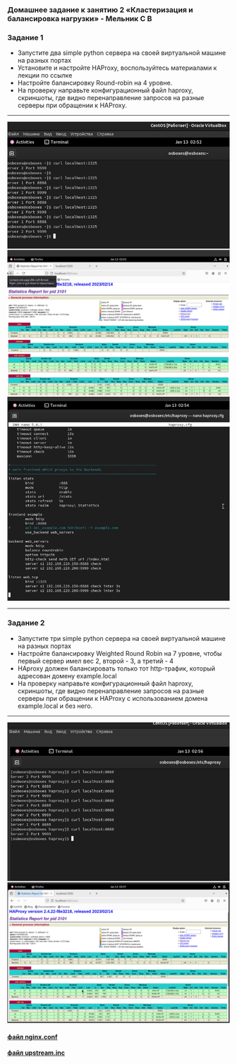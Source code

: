 ### Домашнее задание к занятию 2 «Кластеризация и балансировка нагрузки» - Мельник С В
### Задание 1
* Запустите два simple python сервера на своей виртуальной машине на разных портах
* Установите и настройте HAProxy, воспользуйтесь материалами к лекции по ссылке
* Настройте балансировку Round-robin на 4 уровне.
* На проверку направьте конфигурационный файл haproxy, скриншоты, где видно перенаправление запросов на разные серверы при обращении к HAProxy.
---------------------------------------------------------
![alt](https://github.com/DeluxWebSite/homework/blob/main/Screenshot%20from%202025-01-13%2010-52-35.png)
![alt](https://github.com/DeluxWebSite/homework/blob/main/Screenshot%20from%202025-01-13%2010-53-51.png)
![alt](https://github.com/DeluxWebSite/homework/blob/main/Screenshot%20from%202025-01-13%2010-54-56.png)

---------------------------------------------------------
### Задание 2
* Запустите три simple python сервера на своей виртуальной машине на разных портах
* Настройте балансировку Weighted Round Robin на 7 уровне, чтобы первый сервер имел вес 2, второй - 3, а третий - 4
* HAproxy должен балансировать только тот http-трафик, который адресован домену example.local
* На проверку направьте конфигурационный файл haproxy, скриншоты, где видно перенаправление запросов на разные серверы при обращении к HAProxy c использованием домена example.local и без него.

--------------------------------------------------------

![alt](https://github.com/DeluxWebSite/homework/blob/main/Screenshot%20from%202025-01-13%2010-56-05.png)
![alt](https://github.com/DeluxWebSite/homework/blob/main/Screenshot%20from%202025-01-13%2010-57-34.png)


#### [файл nginx.conf](https://github.com/DeluxWebSite/homework/blob/main/nginx.conf)

#### [файл upstream.inc](https://github.com/DeluxWebSite/homework/blob/main/upstream.inc)
